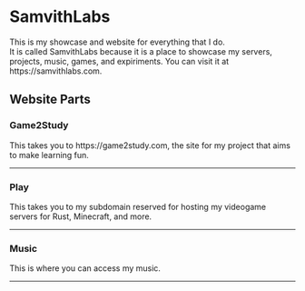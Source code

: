 <h1>SamvithLabs</h1>
This is my showcase and website for everything that I do.
<br>
It is called SamvithLabs because it is a place to showcase my servers, projects, music, games, and expiriments. You can visit it at https://samvithlabs.com.
<h2>Website Parts</h2>
<h3>Game2Study</h3>
This takes you to https://game2study.com, the site for my project that aims to make learning fun.
<hr>
<h3>Play</h3>
This takes you to my subdomain reserved for hosting my videogame servers for Rust, Minecraft, and more.
<hr>
<h3>Music</h3>
This is where you can access my music.
<hr>
